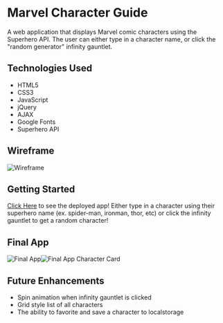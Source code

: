 # Marvel Character Guide
A web application that displays Marvel comic characters using the Superhero API. The user can either type in a character name, or click the "random generator" infinity gauntlet. 

## Technologies Used
* HTML5
* CSS3
* JavaScript
* jQuery
* AJAX
* Google Fonts
* Superhero API

## Wireframe 
![Wireframe](https://imgur.com/Bofe7om)

## Getting Started
[Click Here](https://www.marvelcharacterguide.com) to see the deployed app! Either type in a character using their superhero name (ex. spider-man, ironman, thor, etc) or click the infinity gauntlet to get a random character!

## Final App 
![Final App](https://imgur.com/OpLu5ZC)![Final App Character Card](https://imgur.com/ZIU7z4z)

## Future Enhancements
* Spin animation when infinity gauntlet is clicked
* Grid style list of all characters
* The ability to favorite and save a character to localstorage